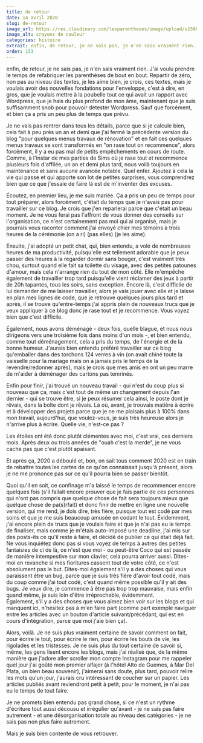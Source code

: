 ```yaml
---
title: de retour
date: 14 avril 2020
slug: de-retour
image_url: https://res.cloudinary.com/lesparentheses/image/upload/v1590693305/153_de-retour/deretour_1.jpg
image_alt: crayons de couleur
categories: histoire
extrait: enfin, de retour, je ne sais pas, je n'en sais vraiment rien. J'ai voulu prendre le temps de refabriquer les parenthèses de bout en bout. Repartir de zéro, non pas au niveau des textes, je les aime bien, je crois, ces textes, mais je voulais avoir des fondations solides pour l'enveloppe, c'est à dire jque je voulais mettre à la poubelle tout ce qui avait un rapport avec Wordpress, que je hais du plus profond de mon âme, maintenant que je suis suffisamment snob pour pouvoir détester Wordpress. Sauf que forcément, et bien ça a pris un peu plus de temps.
order: 153
---
```


<div class="main-container">
  <div class="single-post--section">
    <p class="single-post--text">
      enfin, de retour, je ne sais pas, je n'en sais vraiment rien. J'ai voulu prendre le temps de refabriquer les parenthèses de bout en bout. Repartir de zéro, non pas au niveau des textes, je les aime bien, je crois, ces textes, mais je voulais avoir des nouvelles fondations pour l'enveloppe, c'est à dire, en gros, que je voulais mettre à la poubelle tout ce qui avait un rapport avec Wordpress, que je hais du plus profond de mon âme, maintenant que je suis suffisamment snob pour pouvoir détester Wordpress. Sauf que forcément, et bien ça a pris un peu plus de temps que prévu.
    </p>
    <p class="single-post--text">
      Je ne vais pas rentrer dans tous les détails, parce que si je calcule bien, cela fait à peu près un an et demi que j'ai fermé la précédente version du blog "pour quelques menus travaux de rénovation" et en fait ces quelques menus travaux se sont transformés en "on rase tout on recommence", alors forcément, il y a eu pas mal de petits empêchements en cours de route. Comme, à l'instar de mes parties de Sims où je rase tout et recommence plusieurs fois d'affilée, un an et demi plus tard, nous voilà toujours en maintenance et sans aucune avancée notable. Quel enfer. Ajoutez à cela la vie qui passe et qui apporte son lot de petites surprises, vous comprendrez bien que ce que j'essaie de faire là est de m'inventer des excuses.
    </p>
    <p class="single-post--text">
      Écoutez, en premier lieu, je me suis mariée. Ça a pris un peu de temps pour tout préparer, alors forcément, c'était du temps que je n'avais pas pour travailler sur ce blog. Je crois que j'en reparlerai parce que c'était un beau moment. Je ne vous ferai pas l'affront de vous donner des conseils sur l'organisation, ce n'est certainement pas moi qui ai organisé, mais je pourrais vous raconter comment j'ai envoyé chier mes témoins à trois heures de la cérémonie (on a ri) (pas elles) (je les aime).
    </p>
    <p class="single-post--text">
      Ensuite, j'ai adopté un petit chat, qui, bien entendu, a volé de nombreuses heures de ma productivité, puisqu'elle est tellement adorable que je peux passer des heures à la regarder dormir sans bouger, c'est vraiment très chou, surtout quand elle fait sa toilette du visage, avec des petites patounes d'amour, mais cela n'arrange rien du tout de mon côté. Elle m'empêche également de travailler trop tard puisqu'elle vient réclamer des jeux à partir de 20h tapantes, tous les soirs, sans exception. Encore là, c'est difficile de lui demander de me laisser travailler, alors je vais jouer avec elle et je laisse en plan mes lignes de code, que je retrouve quelques jours plus tard et après, il se trouve qu'entre-temps j'ai appris plein de nouveaux trucs que je veux appliquer à ce blog donc je rase tout et je recommence. Vous voyez bien que c'est difficile.
    </p>
  </div>
  <div class="single-post--section">
    <p class="single-post--text">
      Également, nous avons déménagé - deux fois, quelle blague, et nous nous dirigeons vers une troisième fois dans moins d'un mois -, et bien entendu, comme tout déménagement, cela a pris du temps, de l'énergie et de la bonne humeur. J'aurais bien entendu préféré travailler sur ce blog qu'emballer dans des torchons 124 verres à vin (on avait chiné toute la vaisselle pour la mariage mais on a jamais pris le temps de la revendre/redonner après), mais je crois que mes amis en ont un peu marre de m'aider à déménager des cartons pas temrinés.
    </p>
    <p class="single-post--text">
      Enfin pour finir, j'ai trouvé un nouveau travail - qui n'est du coup plus si nouveau que ça, mais c'est tout de même un changement depuis l'an dernier - qui se trouve être, si je peux résumer cela ainsi, le poste dont je rêvais, dans la boîte dont je rêvais. Là où, avant, je trouvais matière à écrire et à développer des projets parce que je ne me plaisais plus à 100% dans mon travail, aujourd'hui, que voulez-vous, je suis très heureuse alors je n'arrive plus à écrire. Quelle vie, n'est-ce pas ?
    </p>
    <p class="single-post--text">
      Les étoiles ont été donc plutôt clémentes avec moi, c'est vrai, ces derniers mois. Après deux ou trois années de "ouah c'est la merde", je ne vous cache pas que c'est plutôt apaisant.
    </p>
    <p class="single-post--text">
      Et après ça, 2020 a déboulé et, bon, on sait tous comment 2020 est en train de rebattre toutes les cartes de ce qu'on connaissait jusqu'à présent, alors je ne me prononce pas sur ce qu'il pourra bien se passer bientôt.
    </p>
    <p class="single-post--text">
      Quoi qu'il en soit, ce confinage m'a laissé le temps de recommencer encore quelques fois (s'il fallait encore prouver que je fais partie de ces personnes qui n'ont pas compris que quelque chose de fait sera toujours mieux que quelque chose de pa(s)rfait) et donc finir de mettre en ligne une nouvelle version, qui me rend, je dois dire, très fière, puisque tout est codé par mes soins et que je me suis beaucoup amusée en codant le tout. Évidemment, j'ai encore plein de trucs que je voulais faire et que je n'ai pas eu le temps de finaliser, mais comme je m'étais auto-imposé une deadline, j'ai mis sur des posts-its ce qu'il reste à faire, et décidé de publier ce qui était déjà fait. <br>
      Ne vous inquiétez donc pas si vous voyez de temps à autres des petites fantaisies de ci de là, ce n'est que moi - ou peut-être Coco qui est passée de manière intempestive sur mon clavier, cela pourra arriver aussi. Dites-moi en revanche si mes fioritures cassent tout de votre côté, ce n'est absolument pas le but. Dites-moi également s'il y a des choses qui vous paraissent être un bug, parce que je suis très fière d'avoir tout codé, mais du coup comme j'ai tout codé, c'est quand même possible qu'il y ait des bugs. Je veux dire, je commence à être pas trop trop mauvaise, mais enfin quand même, je suis loin d'être irréprochable, évidemment.<br>
      Également, s'il y a des choses que vous aimez bien voir sur les blogs et qui manquent ici, n'hésitez pas à m'en faire part (comme part exemple naviguer entre les articles avec un bouton d'article suivant/précédant, qui est en cours d'intégration, parce que moi j'aie bien ça).
    </p>
  </div>
  <div class="single-post--section">
    <p class="single-post--text">
      Alors, voilà. Je ne suis plus vraiment certaine de savoir comment on fait, pour écrire le tout, pour écrire le rien, pour écrire les bouts de vie, les rigolades et les tristesses. Je ne suis plus du tout certaine de savoir si, même, les gens lisent encore les blogs, mais j'ai réalisé que, de la même manière que j'adore aller scroller mon compte Instagram pour me rappeler quel jour j'ai goûté mon premier alfajor (à l'hôtel Alto de Guemes, à Mar Del Plata, un bien beau souvenir), j'aimerai sans doute, plus tard, pouvoir relire les mots qu'un jour, j'aurais cru intéressant de coucher sur un papier.
      Les articles publiés avant reviendront petit à petit, pour le moment, je n'ai pas eu le temps de tout faire.
    </p>
    <p class="single-post--text">
      Je ne promets bien entendu pas grand chose, si ce n'est un rythme d'écriture tout aussi décousu et irrégulier qu'avant - je ne sais pas faire autrement - et une désorganisation totale au niveau des catégories - je ne sais pas non plus faire autrement.
    </p>
    <p class="single-post--text">
      Mais je suis bien contente de vous retrouver.
    </p>
  </div>
</div>
